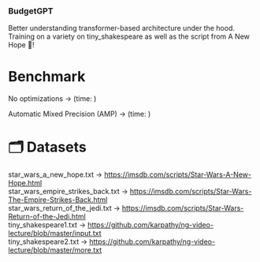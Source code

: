 ### BudgetGPT

Better understanding transformer-based architecture under the hood.
Training on a variety on tiny_shakespeare as well as the script from A New Hope 🌠! 

# Benchmark
No optimizations -> (time: )  

Automatic Mixed Precision (AMP) -> (time: )  

# 🗂️ Datasets
star_wars_a_new_hope.txt -> https://imsdb.com/scripts/Star-Wars-A-New-Hope.html  
star_wars_empire_strikes_back.txt -> https://imsdb.com/scripts/Star-Wars-The-Empire-Strikes-Back.html  
star_wars_return_of_the_jedi.txt -> https://imsdb.com/scripts/Star-Wars-Return-of-the-Jedi.html  
tiny_shakespeare1.txt -> https://github.com/karpathy/ng-video-lecture/blob/master/input.txt  
tiny_shakespeare2.txt -> https://github.com/karpathy/ng-video-lecture/blob/master/more.txt
